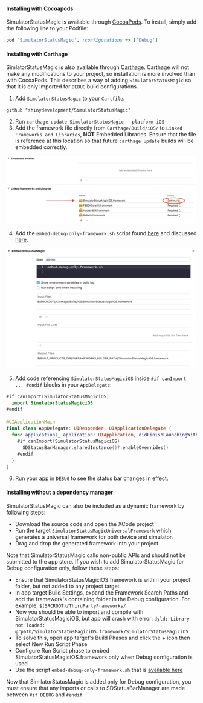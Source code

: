 #### Installing with Cocoapods

SimulatorStatusMagic is available through [CocoaPods](http://cocoapods.org). To install, simply add the following line to your Podfile:

```ruby
pod 'SimulatorStatusMagic', :configurations => ['Debug']
```

#### Installing with Carthage

SimlatorStatusMagic is also available through [Carthage](https://github.com/Carthage/Carthage). Carthage will not make any modifications to your project, so installation is more involved than with CocoaPods. This describes a way of adding `SimulatorStatusMagic` so that it is only imported for `DEBUG` build configurations.

1. Add `SimulatorStatusMagic` to your `Cartfile`:
```
github "shinydevelopment/SimulatorStatusMagic"
```
2. Run `carthage update SimulatorStatusMagic --platform iOS`
3. Add the framework file directly from `Carthage/Build/iOS/` to `Linked Frameworks and Libraries`, **NOT** Embedded Libraries. Ensure that the file is reference at this location so that future `carthage update` builds will be embedded correctly.

![Linked Frameworks and Libraries](linked-frameworks.png)

4. Add the `embed-debug-only-framework.sh` script found [here](https://gist.github.com/kenthumphries/cf04683184217c7331f9c213c556c65a) and discussed [here](https://github.com/shinydevelopment/SimulatorStatusMagic/blob/master/INSTALLATION.md).

![Embed run script phase](run-script-phase.png)

5. Add code referencing `SimulatorStatusMagiciOS` inside `#if canImport ... #endif` blocks in your `AppDelegate`:
```swift
#if canImport(SimulatorStatusMagiciOS)
  import SimulatorStatusMagiciOS
#endif

@UIApplicationMain
final class AppDelegate: UIResponder, UIApplicationDelegate {
  func application(_ application: UIApplication, didFinishLaunchingWithOptions options: [UIApplication.LaunchOptionsKey: Any]? ) -> Bool {
    #if canImport(SimulatorStatusMagiciOS)
      SDStatusBarManager.sharedInstance()?.enableOverrides()
    #endif
  }
}
```

6. Run your app in `DEBUG` to see the status bar changes in effect.

#### Installing without a dependency manager

SimulatorStatusMagic can also be included as a dynamic framework by following steps:

* Download the source code and open the XCode project
* Run the target `SimulatorStatusMagicUniversalFramework` which generates a universal framework for both device and simulator.
* Drag and drop the generated framework into your project.

Note that SimulatorStatusMagic calls non-public APIs and should not be submitted to the app store. If you wish to add SimulatorStatusMagic for Debug configuration only, follow these steps:

* Ensure that SimulatorStatusMagiciOS.framework is within your project folder, but not added to any project target
* In app target Build Settings, expand the Framework Search Paths and add the framework's containing folder in the Debug configuration. For example, `$(SRCROOT)/ThirdPartyFrameworks/`
* Now you should be able to import and compile with SimulatorStatusMagiciOS, but app will crash with error:
`dyld: Library not loaded: @rpath/SimulatorStatusMagiciOS.framework/SimulatorStatusMagiciOS`
* To solve this, open app target's Build Phases and click the + icon then select New Run Script Phase
* Configure Run Script phase to embed SimulatorStatusMagiciOS.framework only when Debug configuration is used
 * Use the script `embed-debug-only-framework.sh` that is [available here](https://gist.github.com/kenthumphries/cf04683184217c7331f9c213c556c65a)

Now that SimilatorStatusMagic is added only for Debug configuration, you must ensure that any imports or calls to SDStatusBarManager are made between `#if DEBUG` and `#endif`.
